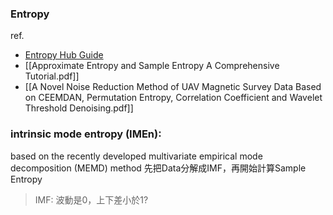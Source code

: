 ### Entropy
ref. 
- [Entropy Hub Guide](https://www.entropyhub.xyz/_downloads/40d9c1910993d9509e60865d940bb066/EntropyHubGuide.pdf)
- [[Approximate Entropy and Sample Entropy A Comprehensive Tutorial.pdf]]
- [[A Novel Noise Reduction Method of UAV Magnetic Survey Data Based on CEEMDAN, Permutation Entropy, Correlation Coefficient and Wavelet Threshold Denoising.pdf]]

### intrinsic mode entropy (IMEn):
based on the recently developed multivariate empirical mode decomposition (MEMD) method
先把Data分解成IMF，再開始計算Sample Entropy
>IMF: 波動是0，上下差小於1?
